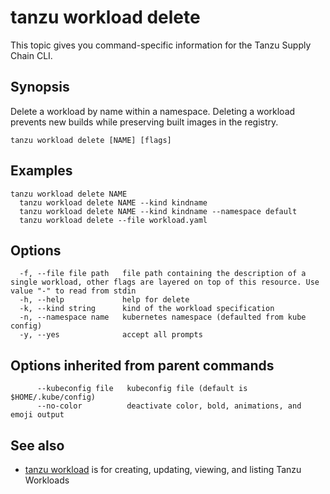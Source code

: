 # tanzu workload delete

This topic gives you command-specific information for the Tanzu Supply Chain CLI.

## Synopsis

Delete a workload by name within a namespace. Deleting a workload prevents new builds while
preserving built images in the registry.

```console
tanzu workload delete [NAME] [flags]
```

## Examples

```console
tanzu workload delete NAME
  tanzu workload delete NAME --kind kindname
  tanzu workload delete NAME --kind kindname --namespace default
  tanzu workload delete --file workload.yaml
```

## Options

```console
  -f, --file file path   file path containing the description of a single workload, other flags are layered on top of this resource. Use value "-" to read from stdin
  -h, --help             help for delete
  -k, --kind string      kind of the workload specification
  -n, --namespace name   kubernetes namespace (defaulted from kube config)
  -y, --yes              accept all prompts
```

## Options inherited from parent commands

```console
      --kubeconfig file   kubeconfig file (default is $HOME/.kube/config)
      --no-color          deactivate color, bold, animations, and emoji output
```

## See also

- [tanzu workload](tanzu_workload.hbs.md) is for creating, updating, viewing, and listing Tanzu
  Workloads